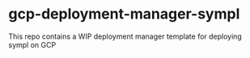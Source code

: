 # gcp-deployment-manager-sympl

This repo contains a WIP deployment manager template for deploying sympl on GCP
